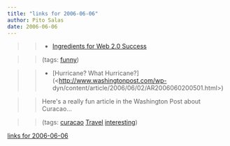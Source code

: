 ```yaml
---
title: "links for 2006-06-06"
author: Pito Salas
date: 2006-06-06
---
```



>>

>>   * [Ingredients for Web 2.0 Success](<http://notabug.com/w2/>)

>>

>> (tags: [funny](<http://del.icio.us/pitosalas/funny>))

>>

>>   * [Hurricane? What Hurricane?](<http://www.washingtonpost.com/wp-
dyn/content/article/2006/06/02/AR2006060200501.html>)

>>

>> Here's a really fun article in the Washington Post about Curacao…

>>

>> (tags: [curacao](<http://del.icio.us/pitosalas/curacao>)
[Travel](<http://del.icio.us/pitosalas/Travel>)
[interesting](<http://del.icio.us/pitosalas/interesting>))

>>

>>


[links for 2006-06-06](None)
